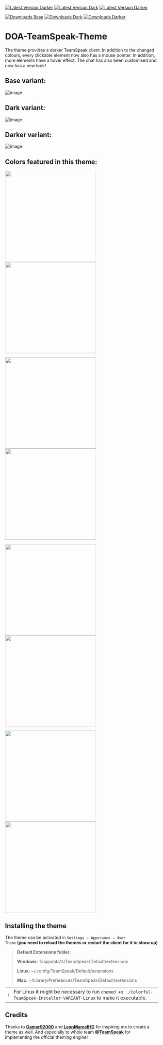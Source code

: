 [![Latest Version Darker](https://img.shields.io/badge/Latest%20Base%20Version-v1.0.0-brightgreen?style=flat&link=https%3A%2F%2Fgithub.com%2FImScheinox%2Fdoa%2Freleases%2Ftag%2Fbase-v1.0.0)](https://github.com/ImScheinox/doa/releases/tag/Base-v1.0.0)
[![Latest Version Dark](https://img.shields.io/badge/Latest%20Dark%20Version-v1.0.0-brightgreen?style=flat&link=https%3A%2F%2Fgithub.com%2FImScheinox%2Fdoa%2Freleases%2Ftag%2Fdark-v1.0.0)](https://github.com/ImScheinox/doa/releases/tag/Dark-v1.0.0)
[![Latest Version Darker](https://img.shields.io/badge/Latest%20Darker%20Version-v1.0.0-brightgreen?style=flat&link=https%3A%2F%2Fgithub.com%2FImScheinox%2Fdoa%2Freleases%2Ftag%2Fdarker-v1.0.0)](https://github.com/ImScheinox/doa/releases/tag/Darker-v1.0.0)

[![Downloads Base](https://img.shields.io/github/downloads/ImScheinox/doa/base-v1.0.0/total?label=Downloads%20Base)](https://github.com/ImScheinox/doa/releases/tag/base-v1.0.0)
[![Downloads Dark](https://img.shields.io/github/downloads/ImScheinox/doa/dark-v1.0.0/total?label=Downloads%20Dark)](https://github.com/ImScheinox/doa/releases/tag/dark-v1.0.0)
[![Downloads Darker](https://img.shields.io/github/downloads/ImScheinox/doa/darker-v1.0.0/total?label=Downloads%20Darker)](https://github.com/ImScheinox/doa/releases/tag/darker-v1.0.0)

# DOA-TeamSpeak-Theme
The theme provides a darker TeamSpeak client.
In addition to the changed colours, every clickable element now also has a mouse pointer. In addition, more elements have a hover effect. The chat has also been customised and now has a new look!
## Base variant:
![image](https://github.com/user-attachments/assets/35f5ad09-1300-423c-a2ed-c0fdfeecff7c)
## Dark variant:
![image](https://github.com/user-attachments/assets/454d03c6-c8d8-40b0-b73f-121aeb043426)
## Darker variant:
![image](https://github.com/user-attachments/assets/b1bc3241-a144-490a-b152-a0d0ae9f7211)
## Colors featured in this theme:
<p>
  <img src="https://github.com/user-attachments/assets/65cf7f40-de42-49ec-8678-f504e6d8e28c" width="300">
  <img src="https://github.com/user-attachments/assets/ab94e220-b586-441d-af1e-c0caea2e52ad" width="300">
</p>
<p>
  <img src="https://github.com/user-attachments/assets/4d4797db-8e1f-409c-8b54-4eb0b0211eea" width="300">
  <img src="https://github.com/user-attachments/assets/e0bf27f0-d9af-4643-b85b-9bf553545fa0" width="300">
</p>
<p>
  <img src="https://github.com/user-attachments/assets/011fed91-6775-478c-8d0c-74defc9c5120" width="300">
  <img src="https://github.com/user-attachments/assets/39a0793e-0cfa-4c7c-b649-08f67e90709a" width="300">
</p>
<p>
  <img src="https://github.com/user-attachments/assets/da65411b-7b6c-4e6d-a87f-8f0001c44d45" width="300">
  <img src="https://github.com/user-attachments/assets/444d5bf1-bee3-43ef-ba02-59ef3f8a0f47" width="300">
</p>

## Installing the theme

The theme can be activated in <code>Settings → Apperance → User Theme</code> <strong>(you need to reload the themes or restart the client for it to show up)</strong>

<blockquote>
<div dir="auto">
<p dir="auto"><strong>Default Extensions folder:</strong></p>
</div>
<div dir="auto">
<p dir="auto"><strong>Windows:</strong> %appdata%\TeamSpeak\Default\extensions</p>
</div>
<div dir="auto">
<p dir="auto"><strong>Linux:</strong> ~/.config/TeamSpeak/Default/extensions</p>
</div>
<div dir="auto">
<p dir="auto"><strong>Mac:</strong> ~/Library/Preferences/TeamSpeak/Default/extensions</p>
</div>
</blockquote>

<markdown-accessiblity-table data-catalyst=""><table>
<tbody><tr>
<td>
<div dir="auto">ℹ️</div>
</td>
<td>
For Linux it might be necessary to run <code>chomod +x ./Colorful-TeamSpeak-Installer-VARIANT-Linux</code> to make it executable.
</td>
</tr>
</tbody></table></markdown-accessiblity-table>

## Credits
Thanks to <a href="https://community.teamspeak.com/u/gamer92000" rel="nofollow"><strong>Gamer92000</strong></a> and <a href="https://community.teamspeak.com/u/LeonmarcelHD" rel="nofollow"><strong>LeonMarcelHD</strong></a>  for inspiring me to create a theme as well. And especially to whole team  <a href="https://community.teamspeak.com" rel="nofollow"><strong>@TeamSpeak</strong></a>  for implementing the official theming engine!
